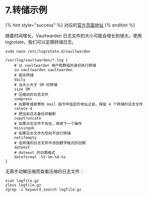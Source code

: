 # 7.转储示例

{% hint style="success" %}
对应的[官方页面地址](https://github.com/dani-garcia/vaultwarden/wiki/Logrotate-example)
{% endhint %}

随着时间增长，Vaultwarden 日志文件的大小可能会增长到很大。使用 logrotate，我们可以定期转储日志。

```shell
sudo nano /etc/logrotate.d/vaultwarden
```

```batch
/var/log/vaultwarden/*.log {
    # 以 vaultwarden 用户和群组的身份执行转储
    su vaultwarden vaultwarden
    # 每天转储
    daily
    # 当大小大于 5M 时转储
    size 5M
    # 压缩旧的日志文件
    compress
    # 在删除或邮寄到 mail 指令中指定的地址之前，保留 4 个转储的日志文件
    rotate 4
    # 把当前日志备份并截断
    copytruncate
    # 如果日志文件不存在，继续下一个操作
    missingok
    # 如果日志文件为空则不进行转储
    notifempty
    # 在转储的日志文件中添加数字格式的日期
    dateext
    # dateext 的日期格式
    dateformat -%Y-%m-%d-%s
}
```

无需手动解压缩而查看压缩的日志文件：

```batch
zcat logfile.gz
zless logfile.gz
zgrep -i keyword_search logfile.gz
```
